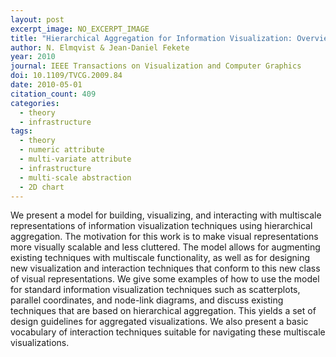 ```yaml
---
layout: post
excerpt_image: NO_EXCERPT_IMAGE
title: "Hierarchical Aggregation for Information Visualization: Overview, Techniques, and Design Guidelines"
author: N. Elmqvist & Jean-Daniel Fekete
year: 2010
journal: IEEE Transactions on Visualization and Computer Graphics
doi: 10.1109/TVCG.2009.84
date: 2010-05-01
citation_count: 409
categories:
  - theory
  - infrastructure
tags:
  - theory
  - numeric attribute
  - multi-variate attribute
  - infrastructure
  - multi-scale abstraction
  - 2D chart
---
```

We present a model for building, visualizing, and interacting with multiscale representations of information visualization techniques using hierarchical aggregation. The motivation for this work is to make visual representations more visually scalable and less cluttered. The model allows for augmenting existing techniques with multiscale functionality, as well as for designing new visualization and interaction techniques that conform to this new class of visual representations. We give some examples of how to use the model for standard information visualization techniques such as scatterplots, parallel coordinates, and node-link diagrams, and discuss existing techniques that are based on hierarchical aggregation. This yields a set of design guidelines for aggregated visualizations. We also present a basic vocabulary of interaction techniques suitable for navigating these multiscale visualizations.
